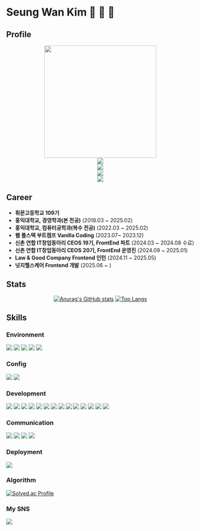 <div align="center">

</div>

# Seung Wan Kim 🥊 🛫 🍺

## Profile
  <div align="center">
  <img src="https://i.imgur.com/PesUTRS.jpg" width="300" height="300">
  </div>
  
  <div align="center">
  <img src="https://img.shields.io/badge/swsj4480@gmail.com-D14836?style=for-the-badge&logo=gmail&logoColor=white">
  <br>
  <img src="https://img.shields.io/badge/Hongik_University_Business_Administration-002147?style=for-the-badge&logoColor=white">
  <br>
  <img src="https://img.shields.io/badge/Hongik_University_Computer_Engineering-002147?style=for-the-badge&logoColor=">
  <br>
  <img src="https://img.shields.io/badge/Whimoon_High_School_109th-1A2F70?style=for-the-badge&logoColor=yellow">
  <br>
    
  </div>

## Career

- **휘문고등학교 109기**
- **홍익대학교, 경영학과(본 전공)** (2018.03 ~ 2025.02)
- **홍익대학교, 컴퓨터공학과(복수 전공)** (2022.03 ~ 2025.02)
- **웹 풀스택 부트캠프 Vanilla Coding** (2023.07~ 2023.12)
- **신촌 연합 IT창업동아리 CEOS 19기, FrontEnd 파트** (2024.03 ~ 2024.08 수료)
- **신촌 연합 IT창업동아리 CEOS 20기, FrontEnd 운영진** (2024.09 ~ 2025.01)
- **Law & Good Company Frontend 인턴** (2024.11 ~ 2025.05)
- **넛지헬스케어 Frontend 개발** (2025.06 ~ )

## Stats
  <div align="center">
  
  [![Anurag's GitHub stats](https://github-readme-stats.vercel.app/api?username=Programming-seungwan&show_icons=true&theme=dark)](https://github.com/anuraghazra/github-readme-stats)
  [![Top Langs](https://github-readme-stats.vercel.app/api/top-langs/?username=Programming-seungwan&layout=compact&theme=dark)](https://github.com/anuraghazra/github-readme-stats)
  </div>


## Skills
  ### Environment

<div align="left">
<img src="https://img.shields.io/badge/visualstudiocode-007ACC?style=for-the-badge&logo=visualstudiocode&logoColor=white">
<img src="https://img.shields.io/badge/git-F05032?style=for-the-badge&logo=git&logoColor=white">
<img src="https://img.shields.io/badge/github-181717?style=for-the-badge&logo=github&logoColor=white">
<img src="https://img.shields.io/badge/Google%20Chrome-4285F4?style=for-the-badge&logo=GoogleChrome&logoColor=white">
<img src="https://img.shields.io/badge/chatGPT-74aa9c?style=for-the-badge&logo=openai&logoColor=white">
</div>

### Config

<div align="left">
<img src="https://img.shields.io/badge/npm-CB3837?style=for-the-badge&logo=npm&logoColor=white">
<img src="https://img.shields.io/badge/vite-646CFF?style=for-the-badge&logo=vite&logoColor=white">
</div>

### Development

<div align="left">
<img src="https://img.shields.io/badge/Javascript-F7DF1E?style=for-the-badge&logo=Javascript&logoColor=white">
<img src="https://img.shields.io/badge/typescript-%23007ACC.svg?style=for-the-badge&logo=typescript&logoColor=white">
<img src="https://img.shields.io/badge/css3-%231572B6.svg?style=for-the-badge&logo=css3&logoColor=white">
<img src="https://img.shields.io/badge/html5-%23E34F26.svg?style=for-the-badge&logo=html5&logoColor=white">
<img src="https://img.shields.io/badge/react-%2320232a.svg?style=for-the-badge&logo=react&logoColor=%2361DAFB">
<img src="https://img.shields.io/badge/firebase-F7F7F7?style=for-the-badge&logo=firebase&logoColor=FFCA28">
<img src="https://img.shields.io/badge/ESlint-4B32C3?style=for-the-badge&logo=ESlint&logoColor=white">
<img src="https://img.shields.io/badge/Next.js-000000?style=for-the-badge&logo=Next.js&logoColor=white"/>
<img src="https://img.shields.io/badge/tailwindcss-%2338B2AC.svg?style=for-the-badge&logo=tailwind-css&logoColor=white"/>
<img src="https://img.shields.io/badge/redux-%23593d88.svg?style=for-the-badge&logo=redux&logoColor=white"/>
<img src="https://img.shields.io/badge/Tanstack%20Query-FF4154?style=for-the-badge&logo=react%20query&logoColor=white"/>
<img src="https://img.shields.io/badge/Gatsby-%23663399.svg?style=for-the-badge&logo=gatsby&logoColor=white"/>
<img src="https://img.shields.io/badge/JWT-black?style=for-the-badge&logo=JSON%20web%20tokens"/>
<img src="https://img.shields.io/badge/node.js-6DA55F?style=for-the-badge&logo=node.js&logoColor=white"/>


</div>

### Communication

<div align="left">
<img src="https://img.shields.io/badge/Slack-481549?style=for-the-badge&logo=slack&logoColor=white">
<img src="https://img.shields.io/badge/Notion-000000?style=for-the-badge&logo=Notion&logoColor=white">
<img src="https://img.shields.io/badge/KakaoTalk-FFCD00?style=for-the-badge&logo=KakaoTalk&logoColor=white">
<img src="https://img.shields.io/badge/GoogleMeet-00897B?style=for-the-badge&logo=GoogleMeet&logoColor=white">
</div>

### Deployment

<div align="left">
<img src="https://img.shields.io/badge/netlify-%23000000.svg?style=for-the-badge&logo=netlify&logoColor=#00C7B7">
</div>

### Algorithm
[![Solved.ac Profile](http://mazassumnida.wtf/api/v2/generate_badge?boj=swsj2369)](https://solved.ac/swsj2369/)

### My SNS
<div align="left">
  <a href="https://www.instagram.com/wan981123/">
    <img src="https://img.shields.io/badge/Instagram-E4405F?style=for-the-badge&logo=instagram&logoColor=white">
  </a> 
</div>
